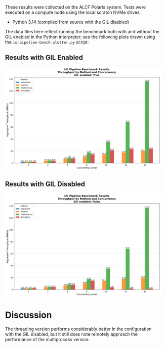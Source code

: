 These results were collected on the ALCF Polaris system.  Tests were executed on a compute node using the local scratch NVMe drives.

* Python 3.14 (compiled from source with the GIL disabled)

The data files here reflect running the benchmark both with and without the GIL enabled in the Python interpreter; see the following plots drawn using the `io-pipeline-bench-plotter.py` script:

## Results with GIL Enabled
![GIL Enabled Results](results.gil.png)

## Results with GIL Disabled
![GIL Disabled Results](results.nogil.png)

# Discussion

The threading version performs considerably better in the configuration with the GIL disabled, but it still does note remotely approach the performance of the multiprocess version.